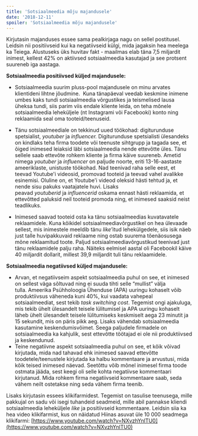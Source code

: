```yaml
---
title: 'Sotsiaalmeedia mõju majandusele'
date: '2018-12-11'
spoiler: 'Sotsiaalmeedia mõju majandusele'
---
```


Kirjutasin majanduses essee sama pealkirjaga nagu on sellel postitusel. Leidsin nii positiivseid kui ka negatiivseid külgi, mida jagaksin hea meelega ka Teiega. Alustuseks üks huvitav fakt - maailmas elab täna 7,5 miljardit inimest, kellest 42% on aktiivsed sotsiaalmeedia kasutajad ja see protsent suureneb iga aastaga.

**Sotsiaalmeedia positiivsed küljed majandusele:**

- Sotsiaalmeedia suurim pluss-pool majandusele on minu arvates klientideni lihtne jõudmine.  Kuna tänapäeval veedab keskmine inimene umbes kaks tundi sotsiaalmeedia võrgustikes ja teismelised lausa üheksa tundi, siis parim viis endale kliente leida, on teha mõnele sotsiaalmeedia leheküljele (nt Instagrami või Facebooki) konto ning reklaamida seal oma tooteid/teenuseid.  

- Tänu sotsiaalmeediale on tekkinud uued töökohad: digiturunduse spetsialist, *youtuber* ja *influencer.* Digiturunduse spetsialisti ülesandeks on kindlaks teha firma toodete või teenuste sihtgrupp ja tagada see, et õiged inimesed leiaksid läbi sotsiaalmeedia nende ettevõtte üles. Tänu sellele saab ettevõte rohkem kliente ja firma käive suureneb. Ametid nimega *youtuber* ja *influencer* on paljude noorte, eriti 13-16-aastaste ameeriklaste, unistuste töökohad. Nad teenivad raha selle eest, et teevad Youtube'i videosid, promovad tooteid ja teevad vahel avalikke esinemisi. Oluline on, et Youtube'i videod oleksid hästi tehtud ja, et nende sisu pakuks vaatajatele huvi. Lisaks peavad *youtuberid* ja *influencerid* oskama ennast hästi reklaamida, et ettevõtted paluksid neil tooteid promoda ning, et inimesed saaksid neist teadlikuks.
- Inimesed saavad tooteid osta ka tänu sotsiaalmeedias kuvatavatele reklaamidele. Kuna kõikidel sotsiaalmeediavõrgustikel on hea ülevaade sellest, mis inimestele meeldib tänu _like_’itud lehekülgedele, siis isik näeb just talle huvipakkuvaid reklaame ning ostab suurema tõenäosusega mõne reklaamitud toote. Paljud sotsiaalmeediavõrgustikud teenivad just tänu reklaamidele palju raha. Näiteks eelmisel aastal oli Facebookil käive 40 miljardit dollarit, millest 39,9 miljardit tuli tänu reklaamidele.

**Sotsiaalmeedia negatiivsed küljed majandusele:**

- Arvan, et negatiivseim aspekt sotsiaalmeedia puhul on see, et inimesed on sellest väga sõltuvad ning ei suuda tihti selle “mullist” välja tulla. Ameerika Psühholoogia Ühenduse (APA) uuringu kohaselt võib produktiivsus väheneda kuni 40%, kui vaadata vahepeal sotsiaalmeediat, sest tekib *task switching cost*. Tegemist ongi ajakuluga, mis tekib ühelt ülesandelt teisele lülitumisel ja APA uuringu kohaselt läheb ühelt ülesandelt teisele lülitumiseks keskmiselt aega 23 minutit ja 15 sekundit, mis on päris pikk aeg. Lisaks vähendab sotsiaalmeedia kasutamine keskendumisvõimet. Seega paljudele firmadele on sotsiaalmeedia ka kahjulik, sest ettevõtte töötajad ei ole nii produktiivsed ja keskendunud.
- Teine negatiivne aspekt sotsiaalmeedia puhul on see, et kõik võivad kirjutada, mida nad tahavad ehk inimesed saavad ettevõtte toodetele/teenustele kirjutada ka halbu kommentaare ja arvustusi, mida kõik teised inimesed näevad. Seetõttu võib mõnel inimesel firma toode ostmata jääda, sest keegi oli selle kohta negatiivse kommentaari kirjutanud. Mida rohkem firma negatiivseid kommentaare saab, seda vähem neilt ostetakse ning seda vähem firma teenib.

Lisaks kirjutasin essees klikifarmidest. Tegemist on tasulise teenusega, mille pakkujal on sadu või isegi tuhandeid seadmeid, mille abil pannakse kliendi sotsiaalmeedia leheküljele *like* ja positiivseid kommentaare. Leidsin siia ka hea video klikifarmist, kus on näidatud Hiinas asuvat üle 10 000 seadmega klikifarmi: [https://www.youtube.com/watch?v=NXvzhYnlTU0](https://www.youtube.com/watch?v=NXvzhYnlTU0)
